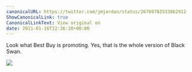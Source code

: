 ```yaml
---
canonicalURL: https://twitter.com/jmjordan/status/26769783533862912
ShowCanonicalLink: true
CanonicalLinkText: View original on
date: 2011-01-16T22:36:28+00:00
---
```

Look what Best Buy is promoting. Yes, that is the whole version of Black Swan.

![](/images/26769783533862912-226257100.jpg)
